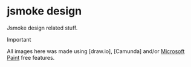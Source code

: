 jsmoke design
=============

Jsmoke design related stuff.

> [!IMPORTANT]
>
> All images here was made using [draw.io], [Camunda] and/or
> [Microsoft Paint] free features.

[`draw.io`]: https://www.drawio.com/
[`Camunda`]: https://camunda.com/
[Microsoft Paint]: https://www.microsoft.com/en-ca/windows/paint
